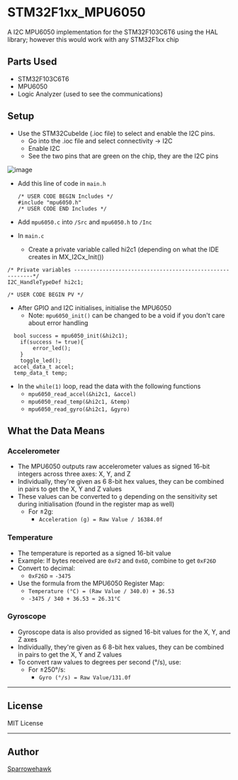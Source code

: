 # STM32F1xx_MPU6050
A I2C MPU6050 implementation for the STM32F103C6T6 using the HAL library; however this would work with any STM32F1xx chip 

## Parts Used
- STM32F103C6T6
- MPU6050
- Logic Analyzer (used to see the communications)

## Setup

- Use the STM32CubeIde (.ioc file) to select and enable the I2C pins.
  - Go into the .ioc file and select connectivity -> I2C
  - Enable I2C
  - See the two pins that are green on the chip, they are the I2C pins  
   
![image](https://github.com/user-attachments/assets/c63712e6-7caf-49e1-b3df-476d0e02da26)

- Add this line of code in `main.h`
   ```
   /* USER CODE BEGIN Includes */
  #include "mpu6050.h"
  /* USER CODE END Includes */
  ```

- Add `mpu6050.c` into  `/Src` and `mpu6050.h` to `/Inc`
- In `main.c`
  - Create a private variable called hi2c1 (depending on what the IDE creates in MX_I2Cx_Init())
```
/* Private variables ---------------------------------------------------------*/
I2C_HandleTypeDef hi2c1;

/* USER CODE BEGIN PV */
```
  - After GPIO and I2C initialises, initialise the MPU6050
    - Note: `mpu6050_init()` can be changed to be a void if you don't care about error handling
```
  bool success = mpu6050_init(&hi2c1);
	if(success != true){
		error_led();
	}
	toggle_led();
  accel_data_t accel;
  temp_data_t temp;
```
  - In the `while(1)` loop, read the data with the following functions
    - `mpu6050_read_accel(&hi2c1, &accel)`
    - `mpu6050_read_temp(&hi2c1, &temp)`
    - `mpu6050_read_gyro(&hi2c1, &gyro)`

## What the Data Means

### Accelerometer
- The MPU6050 outputs raw accelerometer values as signed 16-bit integers across three axes: X, Y, and Z
- Individually, they're given as 6 8-bit hex values, they can be combined in pairs to get the X, Y and Z values
- These values can be converted to `g` depending on the sensitivity set during initialisation (found in the register map as well)
  - For ±2g:  
     - `Acceleration (g) = Raw Value / 16384.0f`
    

### Temperature
- The temperature is reported as a signed 16-bit value
- Example: If bytes received are `0xF2` and `0x6D`, combine to get `0xF26D`
- Convert to decimal:
   - `0xF26D` = `-3475`
- Use the formula from the MPU6050 Register Map:
   - `Temperature (°C) = (Raw Value / 340.0) + 36.53`
   - `-3475 / 340 + 36.53 ≈ 26.31°C`

### Gyroscope
- Gyroscope data is also provided as signed 16-bit values for the X, Y, and Z axes
- Individually, they're given as 6 8-bit hex values, they can be combined in pairs to get the X, Y and Z values
- To convert raw values to degrees per second (°/s), use:
  - For ±250°/s:
    - `Gyro (°/s) = Raw Value/131.0f`
    
---

## License
MIT License

---

## Author
[Sparrowehawk](https://github.com/Sparrowehawk)
